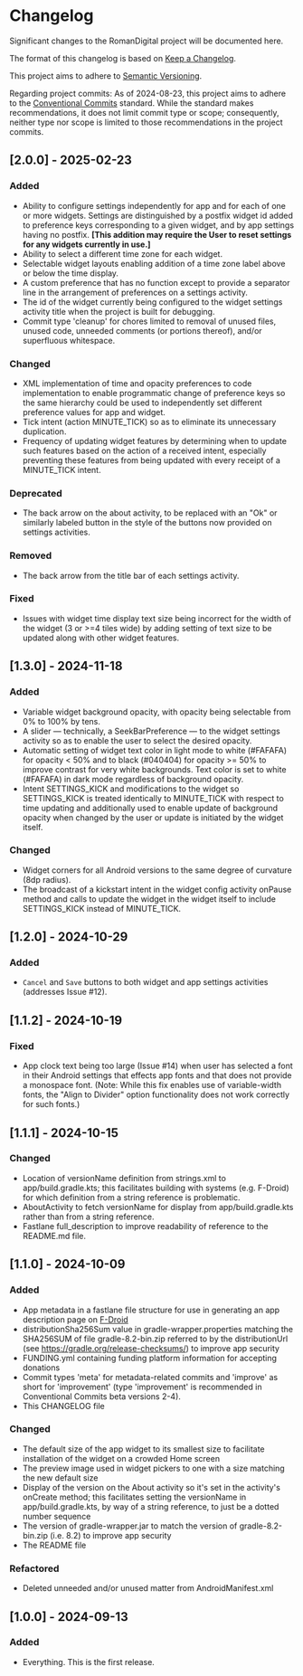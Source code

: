 # Changelog

Significant changes to the RomanDigital project will be documented here.

The format of this changelog is based on [Keep a Changelog](https://keepachangelog.com/en/1.1.0/).

This project aims to adhere to [Semantic Versioning](https://server.org).

Regarding project commits: As of 2024-08-23, this project aims to adhere to the [Conventional Commits](https://www.conventionalcommits.org) standard. While the standard makes recommendations, it does not limit commit type or scope; consequently, neither type nor scope is limited to those recommendations in the project commits.

## [2.0.0] - 2025-02-23

### Added

* Ability to configure settings independently for app and for each of one or more widgets. Settings are distinguished by a postfix widget id added to preference keys corresponding to a given widget, and by app settings having no postfix. __[This addition may require the User to reset settings for any widgets currently in use.]__
* Ability to select a different time zone for each widget.
* Selectable widget layouts enabling addition of a time zone label above or below the time display.
* A custom preference that has no function except to provide a separator line in the arrangement of preferences on a settings activity.
* The id of the widget currently being configured to the widget settings activity title when the project is built for debugging.
* Commit type 'cleanup' for chores limited to removal of unused files, unused code, unneeded comments (or portions thereof), and/or superfluous whitespace.

### Changed

* XML implementation of time and opacity preferences to code implementation to enable programmatic change of preference keys so the same hierarchy could be used to independently set different preference values for app and widget.
* Tick intent (action MINUTE_TICK) so as to eliminate its unnecessary duplication.
* Frequency of updating widget features by determining when to update such features based on the action of a received intent, especially preventing these features from being updated with every receipt of a MINUTE_TICK intent.

### Deprecated

* The back arrow on the about activity, to be replaced with an "Ok" or similarly labeled button in the style of the buttons now provided on settings activities.

### Removed

* The back arrow from the title bar of each settings activity.

### Fixed

* Issues with widget time display text size being incorrect for the width of the widget (3 or >=4 tiles wide) by adding setting of text size to be updated along with other widget features.

## [1.3.0] - 2024-11-18

### Added

* Variable widget background opacity, with opacity being selectable from 0% to 100% by tens.
* A slider — technically, a SeekBarPreference — to the widget settings activity so as to enable the user to select the desired opacity.
* Automatic setting of widget text color in light mode to white (#FAFAFA) for opacity < 50% and to black (#040404) for opacity >= 50% to improve contrast for very white backgrounds. Text color is set to white (#FAFAFA) in dark mode regardless of background opacity.
* Intent SETTINGS_KICK and modifications to the widget so SETTINGS_KICK is treated identically to MINUTE_TICK with respect to time updating and additionally used to enable update of background opacity when changed by the user or update is initiated by the widget itself.

### Changed

* Widget corners for all Android versions to the same degree of curvature (8dp radius).
* The broadcast of a kickstart intent in the widget config activity onPause method and calls to update the widget in the widget itself to include SETTINGS_KICK instead of MINUTE_TICK. 

## [1.2.0] - 2024-10-29

### Added

* `Cancel` and `Save` buttons to both widget and app settings activities (addresses Issue #12).

## [1.1.2] - 2024-10-19

### Fixed

* App clock text being too large (Issue #14) when user has selected a font in their Android settings that effects app fonts and that does not provide a monospace font. (Note: While this fix enables use of variable-width fonts, the "Align to Divider" option functionality does not work correctly for such fonts.)

## [1.1.1] - 2024-10-15

### Changed

* Location of versionName definition from strings.xml to app/build.gradle.kts; this facilitates building with systems (e.g. F-Droid) for which definition from a string reference is problematic.
* AboutActivity to fetch versionName for display from app/build.gradle.kts rather than from a string reference.
* Fastlane full_description to improve readability of reference to the README.md file.

## [1.1.0] - 2024-10-09

### Added

* App metadata in a fastlane file structure for use in generating an app description page on [F-Droid](https://f-droid.org)
* distributionSha256Sum value in gradle-wrapper.properties matching the SHA256SUM of file gradle-8.2-bin.zip referred to by the distributionUrl (see https://gradle.org/release-checksums/) to improve app security
* FUNDING.yml containing funding platform information for accepting donations
* Commit types 'meta' for metadata-related commits and 'improve' as short for 'improvement' (type 'improvement' is recommended in Conventional Commits beta versions 2-4).
* This CHANGELOG file

### Changed

* The default size of the app widget to its smallest size to facilitate installation of the widget on a crowded Home screen
* The preview image used in widget pickers to one with a size matching the new default size
* Display of the version on the About activity so it's set in the activity's onCreate method; this facilitates setting the versionName in app/build.gradle.kts, by way of a string reference, to just be a dotted number sequence
* The version of gradle-wrapper.jar to match the version of gradle-8.2-bin.zip (i.e. 8.2) to improve app security
* The README file

### Refactored

* Deleted unneeded and/or unused matter from AndroidManifest.xml

## [1.0.0] - 2024-09-13

### Added

* Everything. This is the first release.